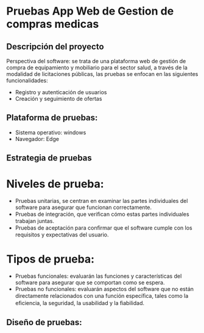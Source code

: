 # Pruebas App Web de Gestion de compras medicas

## Descripción del proyecto
Perspectiva del software: se trata de una plataforma web de gestión de compra de equipamiento y mobiliario para el sector salud, a través de la modalidad de licitaciones públicas, las pruebas se enfocan en las siguientes funcionalidades:
- Registro y autenticación de usuarios
- Creación y seguimiento de ofertas

## Plataforma de pruebas: 
- Sistema operativo: windows
- Navegador: Edge

## Estrategia de pruebas
# Niveles de prueba: 
- Pruebas unitarias, se centran en examinar las partes individuales del software para asegurar que funcionan correctamente. 
- Pruebas de integración, que veriﬁcan cómo estas partes individuales trabajan juntas. 
- Pruebas de aceptación para conﬁrmar que el software cumple con los requisitos y expectativas del usuario.

# Tipos de prueba:
- Pruebas funcionales: evaluarán las
funciones y características del software para asegurar que se comportan como se espera.
- Pruebas no funcionales: evaluarán aspectos del software que no están directamente relacionados con una función especíﬁca, tales como la eﬁciencia, la seguridad, la usabilidad y la
ﬁabilidad.

## Diseño de pruebas:






